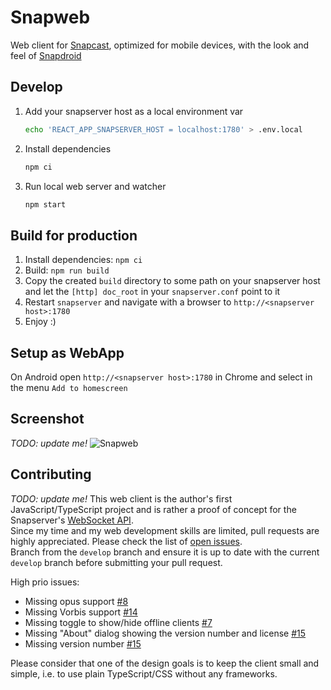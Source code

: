 # Snapweb

Web client for [Snapcast](https://github.com/badaix/snapcast), optimized for
mobile devices, with the look and feel of
[Snapdroid](https://github.com/badaix/snapdroid)

## Develop
1. Add your snapserver host as a local environment var
    ```bash
    echo 'REACT_APP_SNAPSERVER_HOST = localhost:1780' > .env.local
    ```
1. Install dependencies
    ```bash
    npm ci
    ```
1. Run local web server and watcher
    ```bash
    npm start
    ```

## Build for production
1. Install dependencies: `npm ci`
1. Build: `npm run build`
1. Copy the created `build` directory to some path on your snapserver host and
   let the `[http] doc_root` in your `snapserver.conf` point to it
1. Restart `snapserver` and navigate with a browser to
   `http://<snapserver host>:1780`
1. Enjoy :)

## Setup as WebApp

On Android open `http://<snapserver host>:1780` in Chrome and select in the menu
`Add to homescreen`

## Screenshot

_TODO: update me!_
![Snapweb](https://raw.githubusercontent.com/badaix/snapweb/master/snapweb.png)

## Contributing

_TODO: update me!_
This web client is the author's first JavaScript/TypeScript
project and is rather a proof of concept for the Snapserver's
[WebSocket API](https://github.com/badaix/snapcast/blob/master/doc/json_rpc_api/v2_0_0.md).\
Since my time and my web development skills are limited, pull requests are
highly appreciated. Please check the list of
[open issues](https://github.com/badaix/snapweb/issues).\
Branch from the `develop` branch and ensure it is up to date with the current
`develop` branch before submitting your pull request.

High prio issues:

- Missing opus support [#8](https://github.com/badaix/snapweb/issues/8)
- Missing Vorbis support [#14](https://github.com/badaix/snapweb/issues/14)
- Missing toggle to show/hide offline clients
  [#7](https://github.com/badaix/snapweb/issues/7)
- Missing "About" dialog showing the version number and license
  [#15](https://github.com/badaix/snapweb/issues/15)
- Missing version number [#15](https://github.com/badaix/snapweb/issues/15)

Please consider that one of the design goals is to keep the client small and
simple, i.e. to use plain TypeScript/CSS without any frameworks.
